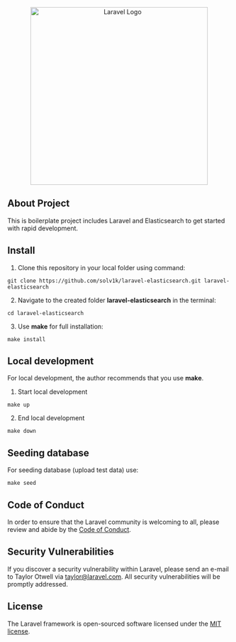 <p align="center"><a href="https://laravel.com" target="_blank"><img src="https://raw.githubusercontent.com/laravel/art/master/logo-lockup/5%20SVG/2%20CMYK/1%20Full%20Color/laravel-logolockup-cmyk-red.svg" width="400" alt="Laravel Logo"></a></p>

## About Project
This is boilerplate project includes Laravel and Elasticsearch to get started with rapid development.

## Install
1. Clone this repository in your local folder using command:
```
git clone https://github.com/solv1k/laravel-elasticsearch.git laravel-elasticsearch
```

2. Navigate to the created folder **laravel-elasticsearch** in the terminal:
```
cd laravel-elasticsearch
```

3. Use **make** for full installation:
```
make install
```

## Local development
For local development, the author recommends that you use **make**.

1. Start local development
```
make up
```

2. End local development
```
make down
```

## Seeding database
For seeding database (upload test data) use:
```
make seed
```

## Code of Conduct

In order to ensure that the Laravel community is welcoming to all, please review and abide by the [Code of Conduct](https://laravel.com/docs/contributions#code-of-conduct).

## Security Vulnerabilities

If you discover a security vulnerability within Laravel, please send an e-mail to Taylor Otwell via [taylor@laravel.com](mailto:taylor@laravel.com). All security vulnerabilities will be promptly addressed.

## License

The Laravel framework is open-sourced software licensed under the [MIT license](https://opensource.org/licenses/MIT).
